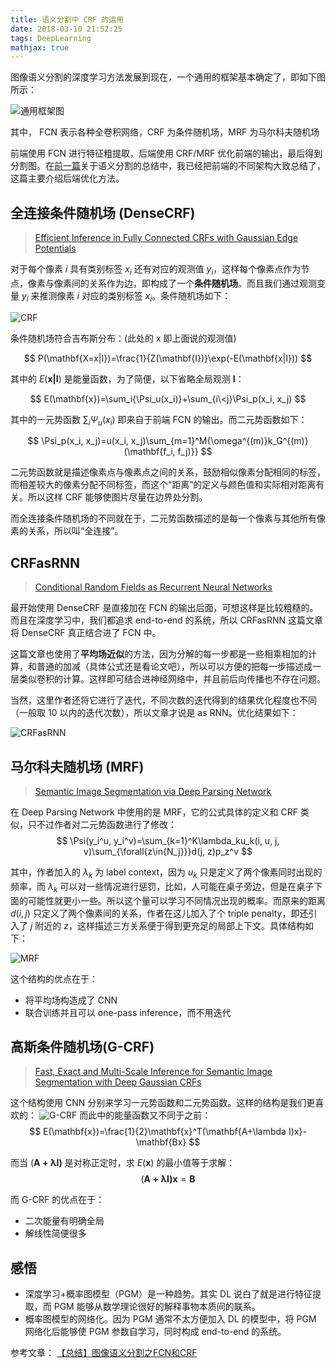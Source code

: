 ```yaml
---
title: 语义分割中 CRF 的运用
date: 2018-03-10 21:52:25
tags: DeepLearning
mathjax: true
---
```

图像语义分割的深度学习方法发展到现在，一个通用的框架基本确定了，即如下图所示：

![通用框架图][1]

其中， FCN 表示各种全卷积网络，CRF 为条件随机场，MRF 为马尔科夫随机场

前端使用 FCN 进行特征粗提取，后端使用 CRF/MRF 优化前端的输出，最后得到分割图。在[前一篇](http://guoxs.github.io/Blog/2018/02/06/deep-learning-limu-note08/#more)关于语义分割的总结中，我已经把前端的不同架构大致总结了，这篇主要介绍后端优化方法。
<!-- more -->
## 全连接条件随机场 (DenseCRF)
>[Efficient Inference in Fully Connected CRFs with Gaussian Edge Potentials](https://papers.nips.cc/paper/4296-efficient-inference-in-fully-connected-crfs-with-gaussian-edge-potentials.pdf)

对于每个像素 $i$ 具有类别标签 $x_i$ 还有对应的观测值 $y_i$，这样每个像素点作为节点，像素与像素间的关系作为边，即构成了一个**条件随机场**。而且我们通过观测变量 $y_i$ 来推测像素 $i$ 对应的类别标签 $x_i$。条件随机场如下：

![CRF][2]

条件随机场符合吉布斯分布：(此处的 x 即上面说的观测值)

$$
P(\mathbf{X=x|I})=\frac{1}{Z(\mathbf{I})}\exp(-E(\mathbf{x|I}))
$$

其中的 $E(\mathbf{x|I})$ 是能量函数，为了简便，以下省略全局观测 $\mathbf{I}$：

$$
E(\mathbf{x})=\sum_i{\Psi_u(x_i)}+\sum_{i\<j}\Psi_p(x_i, x_j)
$$

其中的一元势函数 $\sum_i{\Psi_u(x_i)}$ 即来自于前端 FCN 的输出。而二元势函数如下：

$$
\Psi_p(x_i, x_j)=u(x_i, x_j)\sum_{m=1}^M{\omega^{(m)}k_G^{(m)}(\mathbf{f_i, f_j)}}
$$

二元势函数就是描述像素点与像素点之间的关系，鼓励相似像素分配相同的标签，而相差较大的像素分配不同标签，而这个“距离”的定义与颜色值和实际相对距离有关。所以这样 CRF 能够使图片尽量在边界处分割。

而全连接条件随机场的不同就在于，二元势函数描述的是每一个像素与其他所有像素的关系，所以叫“全连接”。

## CRFasRNN
>[Conditional Random Fields as Recurrent Neural Networks](https://arxiv.org/pdf/1502.03240.pdf)

最开始使用 DenseCRF 是直接加在 FCN 的输出后面，可想这样是比较粗糙的。而且在深度学习中，我们都追求 end-to-end 的系统，所以 CRFasRNN 这篇文章将 DenseCRF 真正结合进了 FCN 中。

这篇文章也使用了**平均场近似**的方法，因为分解的每一步都是一些相乘相加的计算，和普通的加减（具体公式还是看论文吧），所以可以方便的把每一步描述成一层类似卷积的计算。这样即可结合进神经网络中，并且前后向传播也不存在问题。

当然，这里作者还将它进行了迭代，不同次数的迭代得到的结果优化程度也不同（一般取 10 以内的迭代次数），所以文章才说是 as RNN。优化结果如下：

![CRFasRNN][3]

## 马尔科夫随机场 (MRF)
>[Semantic Image Segmentation via Deep Parsing Network](https://arxiv.org/pdf/1509.02634.pdf)

在 Deep Parsing Network 中使用的是 MRF，它的公式具体的定义和 CRF 类似，只不过作者对二元势函数进行了修改：
$$
\Psi(y_i^u, y_i^v)=\sum_{k=1}^K\lambda_ku_k(i, u, j, v)\sum_{\forall{z\in{N_j}}}d(j, z)p_z^v
$$

其中，作者加入的 $\lambda_k$ 为 label context，因为 $u_k$ 只是定义了两个像素同时出现的频率，而 $\lambda_k$ 可以对一些情况进行惩罚，比如，人可能在桌子旁边，但是在桌子下面的可能性就更小一些。所以这个量可以学习不同情况出现的概率。而原来的距离 $d(i,j)$ 只定义了两个像素间的关系，作者在这儿加入了个 triple penalty，即还引入了 $j$ 附近的 $z$，这样描述三方关系便于得到更充足的局部上下文。具体结构如下：

![MRF][4]

这个结构的优点在于：

- 将平均场构造成了 CNN
- 联合训练并且可以 one-pass inference，而不用迭代


## 高斯条件随机场(G-CRF)
>[Fast, Exact and Multi-Scale Inference for Semantic Image Segmentation with Deep Gaussian CRFs](https://arxiv.org/pdf/1603.08358v1.pdf)

这个结构使用 CNN 分别来学习一元势函数和二元势函数。这样的结构是我们更喜欢的：
![G-CRF][5]
而此中的能量函数又不同于之前：
$$
E(\mathbf{x})=\frac{1}{2}\mathbf{x}^T(\mathbf{A+\lambda I)x}-\mathbf{Bx}
$$

而当 $(\mathbf{A+\lambda I)}$ 是对称正定时，求 $E(\mathbf{x})$ 的最小值等于求解：
$$
(\mathbf{A+\lambda I)x}=\mathbf{B}
$$

而 G-CRF 的优点在于：

- 二次能量有明确全局
- 解线性简便很多


## 感悟

- 深度学习+概率图模型（PGM）是一种趋势。其实 DL 说白了就是进行特征提取，而 PGM 能够从数学理论很好的解释事物本质间的联系。
- 概率图模型的网络化。因为 PGM 通常不太方便加入 DL 的模型中，将 PGM 网络化后能够使 PGM 参数自学习，同时构成 end-to-end 的系统。


参考文章：
[【总结】图像语义分割之FCN和CRF](https://zhuanlan.zhihu.com/p/22308032)

[1]: CRF01.jpg
[2]: CRF02.jpg
[3]: CRF03.png
[4]: CRF04.png
[5]: CRF05.png
